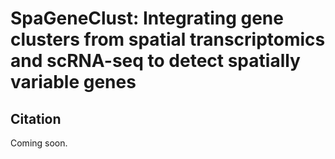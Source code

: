 # SpaGeneClust: Integrating gene clusters from spatial transcriptomics and scRNA-seq to detect spatially variable genes


## Citation
Coming soon.

